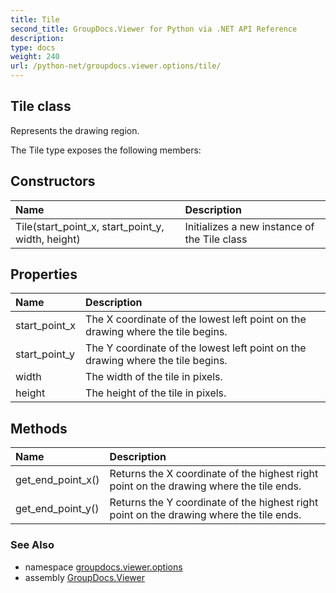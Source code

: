 ```yaml
---
title: Tile
second_title: GroupDocs.Viewer for Python via .NET API Reference
description: 
type: docs
weight: 240
url: /python-net/groupdocs.viewer.options/tile/
---
```


## Tile class

Represents the drawing region.

The Tile type exposes the following members:
## Constructors
| Name | Description |
| :- | :- |
|Tile(start_point_x, start_point_y, width, height)|Initializes a new instance of the Tile class|
## Properties
| Name | Description |
| :- | :- |
|start_point_x|The X coordinate of the lowest left point on the drawing where the tile begins.|
|start_point_y|The Y coordinate of the lowest left point on the drawing where the tile begins.|
|width|The width of the tile in pixels.|
|height|The height of the tile in pixels.|
## Methods
| Name | Description |
| :- | :- |
|get_end_point_x()|Returns the X coordinate of the highest right point on the drawing where the tile ends.|
|get_end_point_y()|Returns the Y coordinate of the highest right point on the drawing where the tile ends.|

### See Also

* namespace [groupdocs.viewer.options](/python-net/groupdocs.viewer.options/)
* assembly [GroupDocs.Viewer](/viewer/python-net/)

